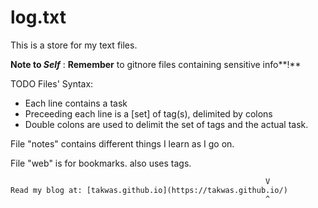 # log.txt

This is a store for my text files.  


**Note to _Self_** : **Remember** to gitnore files containing sensitive info**!**  


  
  
TODO Files' Syntax:
  + Each line contains a task
  + Preceeding each line is a [set] of tag(s), delimited by colons
  + Double colons are used to delimit the set of tags and the actual task.  


File "notes" contains different things I learn as I go on.  

File "web" is for bookmarks. also uses tags.


                                                             V
    Read my blog at: [takwas.github.io](https://takwas.github.io/)
                                                             ^
